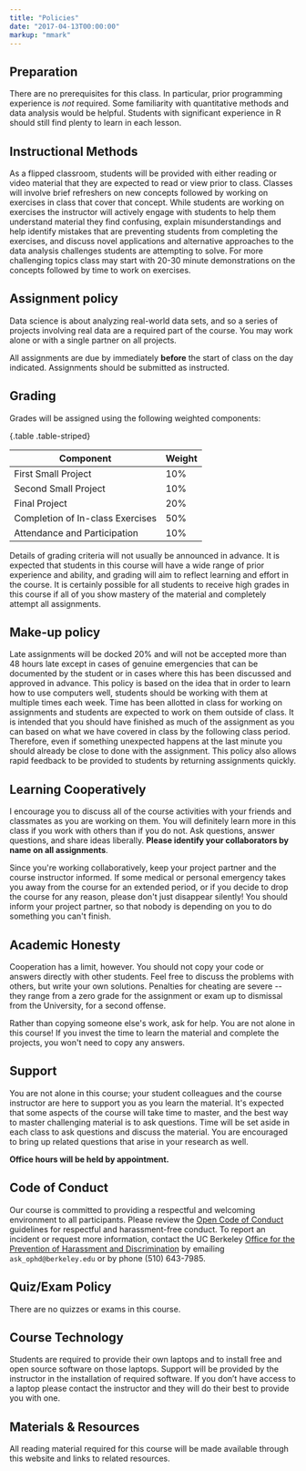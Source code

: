 ```yaml
---
title: "Policies"
date: "2017-04-13T00:00:00"
markup: "mmark"
---
```



## Preparation

There are no prerequisites for this class. In particular, prior programming experience is _not_ required. Some familiarity with quantitative methods and data analysis would be helpful. Students with significant experience in R should still find plenty to learn in each lesson.


## Instructional Methods

As a flipped classroom, students will be provided with either reading or video
material that they are expected to read or view prior to class. Classes
will involve brief refreshers on new concepts followed by working on
exercises in class that cover that concept. While students are working on
exercises the instructor will actively engage with students to help them
understand material they find confusing, explain misunderstandings and
help identify mistakes that are preventing students from completing the
exercises, and discuss novel applications and alternative approaches to
the data analysis challenges students are attempting to solve. For more
challenging topics class may start with 20-30 minute demonstrations on
the concepts followed by time to work on exercises.


## Assignment policy

Data science is about analyzing real-world data sets, and so a series
of projects involving real data are a required part of the course. You
may work alone or with a single partner on all projects. 

All assignments are due by immediately **before** the start of class on the day indicated. Assignments should be submitted as instructed.

## Grading

Grades will be assigned using the following weighted components:

{.table .table-striped}

Component      | Weight   
---------------|-----
First Small Project  | 10%
Second Small Project | 10%
Final Project  | 20% 
Completion of In-class Exercises   | 50% 
Attendance and Participation  | 10% 

Details of grading criteria will not usually be announced in advance. It is expected
that students in this course will have a wide range of prior experience
and ability, and grading will aim to reflect learning and effort in the course.
It is certainly possible for all students to receive high grades in this course
if all of you show mastery of the material and completely attempt all assignments.


## Make-up policy

Late assignments will be docked 20% and will not be accepted more than 48
hours late except in cases of genuine emergencies that can be documented
by the student or in cases where this has been discussed and approved in
advance. This policy is based on the idea that in order to learn how to
use computers well, students should be working with them at multiple times
each week. Time has been allotted in class for working on assignments and
students are expected to work on them outside of class. It is intended
that you should have finished as much of the assignment as you can based
on what we have covered in class by the following class period. Therefore,
even if something unexpected happens at the last minute you should already
be close to done with the assignment. This policy also allows rapid
feedback to be provided to students by returning assignments quickly.

## Learning Cooperatively

I encourage you to discuss all of the course activities with your friends
and classmates as you are working on them. You will definitely learn more
in this class if you work with others than if you do not. Ask questions,
answer questions, and share ideas liberally. __Please identify your
collaborators by name on all assignments__.

Since you're working collaboratively, keep your project partner and the
course instructor informed. If some medical or personal emergency takes
you away from the course for an extended period, or if you decide to drop
the course for any reason, please don't just disappear silently! You
should inform your project partner, so that nobody is depending on you
to do something you can't finish.

## Academic Honesty

Cooperation has a limit, however. You should not copy your code or
answers directly with other students. Feel free to discuss the problems
with others, but write your own solutions.  Penalties for cheating are
severe -- they range from a zero grade for the assignment or exam up to
dismissal from the University, for a second offense.

Rather than copying someone else's work, ask for help. You are not alone
in this course! If you invest the time to learn the material and complete
the projects, you won't need to copy any answers.

## Support

You are not alone in this course; your student colleagues and the
course instructor are here to support you as you learn the material. It's
expected that some aspects of the course will take time to master, and the
best way to master challenging material is to ask questions. Time will
be set aside in each class to ask questions and discuss the material.
You are encouraged to bring up related questions that arise in your
research as well.

__Office hours will be held by appointment.__

## Code of Conduct

Our course is committed to providing a respectful and welcoming 
environment to all participants.  Please review the 
[Open Code of Conduct](http://todogroup.org/opencodeofconduct/)
guidelines for respectful and harassment-free conduct. To report
an incident or request more information, contact the UC Berkeley
[Office for the Prevention of Harassment and Discrimination](https://ophd.berkeley.edu) by emailing `ask_ophd@berkeley.edu` or by phone (510) 643-7985.



## Quiz/Exam Policy

There are no quizzes or exams in this course.


## Course Technology

Students are required to provide their own laptops and to install free
and open source software on those laptops. 
Support will be provided by the instructor in the
installation of required software. If you don’t have access to a
laptop please contact the instructor and they will do their best to
provide you with one.


## Materials & Resources

All reading material required for this course will be made available
through this website and links to related resources. 



